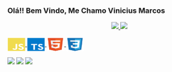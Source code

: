### Olá!! Bem Vindo, Me Chamo Vinicius Marcos 

<div align="center">
  <a href="https://www.linkedin.com/in/vinicius-marcos-fialho-48b3b3256/">
  <img width="42%" src="https://github-readme-stats.vercel.app/api?username=ViniciusFialhus&show_icons=true&theme=dracula&include_all_commits=true&count_private=true"/>
   <img width="50%" src="https://github-readme-stats.vercel.app/api/top-langs/?username=ViniciusFialhus&layout=compact&langs_count=7&theme=dracula"/>
</div>
  
  <div style="display: inline_block"><br>
  <img align="center" alt="Rafa-Js" height="30" width="40" src="https://raw.githubusercontent.com/devicons/devicon/master/icons/javascript/javascript-plain.svg">
  <img align="center" alt="Rafa-Ts" height="30" width="40" src="https://raw.githubusercontent.com/devicons/devicon/master/icons/typescript/typescript-plain.svg">
  <img align="center" alt="Rafa-HTML" height="30" width="40" src="https://raw.githubusercontent.com/devicons/devicon/master/icons/html5/html5-original.svg">
  <img align="center" alt="Rafa-CSS" height="30" width="40" src="https://raw.githubusercontent.com/devicons/devicon/master/icons/css3/css3-original.svg">
</div>
  
  
  </div> 
 
  <a href="https://www.instagram.com/vinicius_fialhu/" target="_blank"><img src="https://img.shields.io/badge/-Instagram-%23E4405F?style=for-the-badge&logo=instagram&logoColor=white" target="_blank"></a>
  <a href = "mailto:contatoviniciusfialhu@gmail.com"><img src="https://img.shields.io/badge/-Gmail-%23333?style=for-the-badge&logo=gmail&logoColor=white" target="_blank"></a>
  <a href="https://www.linkedin.com/in/vinicius-marcos-fialho-48b3b3256/" target="_blank"><img src="https://img.shields.io/badge/-LinkedIn-%230077B5?style=for-the-badge&logo=linkedin&logoColor=white" target="_blank"></a> 
 
  
